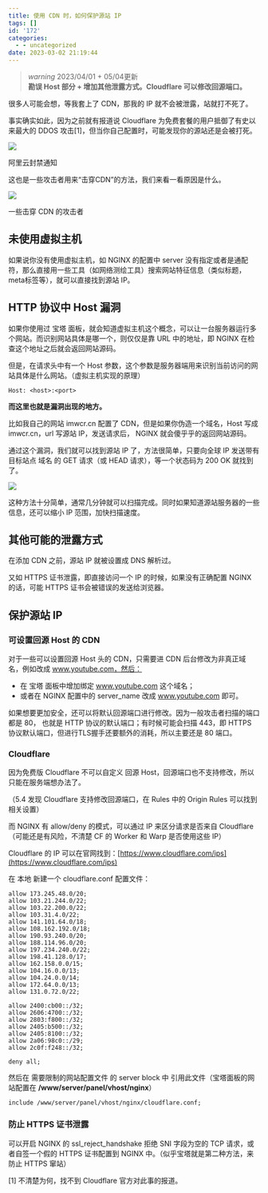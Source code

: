```yaml
---
title: 使用 CDN 时，如何保护源站 IP
tags: []
id: '172'
categories:
  - - uncategorized
date: 2023-03-02 21:19:44
---
```


> _warning_ 2023/04/01 + 05/04更新  
> **勘误 Host 部分 + 增加其他泄露方式。Cloudflare 可以修改回源端口。**

很多人可能会想，等我套上了 CDN，那我的 IP 就不会被泄露，站就打不死了。

事实确实如此，因为之前就有报道说 Cloudflare 为免费套餐的用户抵御了有史以来最大的 DDOS 攻击\[1\]，但当你自己配置时，可能发现你的源站还是会被打死。

[![](https://blog.imwcr.cn/wp-content/uploads/2022/10/image-21.png)](https://blog.imwcr.cn/wp-content/uploads/2022/10/image-21.png)

阿里云封禁通知

这也是一些攻击者用来“击穿CDN”的方法，我们来看一看原因是什么。

[![](https://blog.imwcr.cn/wp-content/uploads/2022/10/image-22.png)](https://blog.imwcr.cn/wp-content/uploads/2022/10/image-22.png)

一些击穿 CDN 的攻击者

## 未使用虚拟主机

如果说你没有使用虚拟主机，如 NGINX 的配置中 server 没有指定或者是通配符，那么直接用一些工具（如网络测绘工具）搜索网站特征信息（类似标题，meta标签等），就可以直接找到源站 IP。

## HTTP 协议中 Host 漏洞

如果你使用过 宝塔 面板，就会知道虚拟主机这个概念，可以让一台服务器运行多个网站。而识别网站具体是哪一个，则仅仅是靠 URL 中的地址，即 NGINX 在检查这个地址之后就会返回网站源码。

但是，在请求头中有一个 Host 参数，这个参数是服务器端用来识别当前访问的网站具体是什么网站。（虚拟主机实现的原理）

```
Host: <host>:<port>
```

**而这里也就是漏洞出现的地方。**

比如我自己的网站 imwcr.cn 配置了 CDN，但是如果你伪造一个域名，Host 写成 imwcr.cn，url 写源站 IP，发送请求后， NGINX 就会傻乎乎的返回网站源码。

通过这个漏洞，我们就可以找到源站 IP 了，方法很简单，只要向全球 IP 发送带有 目标站点 域名 的 GET 请求（或 HEAD 请求），等一个状态码为 200 OK 就找到了。

![](https://blog.imwcr.cn/wp-content/uploads/2023/04/image.png)

这种方法十分简单，通常几分钟就可以扫描完成。同时如果知道源站服务器的一些信息，还可以缩小 IP 范围，加快扫描速度。

## 其他可能的泄露方式

在添加 CDN 之前，源站 IP 就被设置成 DNS 解析过。

又如 HTTPS 证书泄露，即直接访问一个 IP 的时候，如果没有正确配置 NGINX 的话，可能 HTTPS 证书会被错误的发送给浏览器。

## 保护源站 IP

### 可设置回源 Host 的 CDN

对于一些可以设置回源 Host 头的 CDN，只需要进 CDN 后台修改为非真正域名，例如改成 www.youtube.com，然后：

*   在 宝塔 面板中增加绑定 www.youtube.com 这个域名；
*   或者在 NGINX 配置中的 server\_name 改成 www.youtube.com 即可。

如果想要更加安全，还可以将默认回源端口进行修改。因为一般攻击者扫描的端口都是 80， 也就是 HTTP 协议的默认端口；有时候可能会扫描 443，即 HTTPS 协议默认端口，但进行TLS握手还要额外的消耗，所以主要还是 80 端口。

### Cloudflare

因为免费版 Cloudflare 不可以自定义 回源 Host，回源端口也不支持修改，所以只能在服务端想办法了。

（5.4 发现 Cloudflare 支持修改回源端口，在 Rules 中的 Origin Rules 可以找到相关设置）

而 NGINX 有 allow/deny 的模式，可以通过 IP 来区分请求是否来自 Cloudflare （可能还是有风险，不清楚 CF 的 Worker 和 Warp 是否使用这些 IP）

Cloudflare 的 IP 可以在官网找到：[https://www.cloudflare.com/ips](https://www.cloudflare.com/ips)

在 本地 新建一个 cloudflare.conf 配置文件：

```
allow 173.245.48.0/20;
allow 103.21.244.0/22;
allow 103.22.200.0/22;
allow 103.31.4.0/22;
allow 141.101.64.0/18;
allow 108.162.192.0/18;
allow 190.93.240.0/20;
allow 188.114.96.0/20;
allow 197.234.240.0/22;
allow 198.41.128.0/17;
allow 162.158.0.0/15;
allow 104.16.0.0/13;
allow 104.24.0.0/14;
allow 172.64.0.0/13;
allow 131.0.72.0/22;

allow 2400:cb00::/32;
allow 2606:4700::/32;
allow 2803:f800::/32;
allow 2405:b500::/32;
allow 2405:8100::/32;
allow 2a06:98c0::/29;
allow 2c0f:f248::/32;

deny all;
```

然后在 需要限制的网站配置文件 的 server block 中 引用此文件（宝塔面板的网站配置在 **/www/server/panel/vhost/nginx**）

```
include /www/server/panel/vhost/nginx/cloudflare.conf;
```

### 防止 HTTPS 证书泄露

可以开启 NGINX 的 ssl\_reject\_handshake 拒绝 SNI 字段为空的 TCP 请求，或者自签一个假的 HTTPS 证书配置到 NGINX 中。（似乎宝塔就是第二种方法，来防止 HTTPS 窜站）

\[1\] 不清楚为何，找不到 Cloudflare 官方对此事的报道。